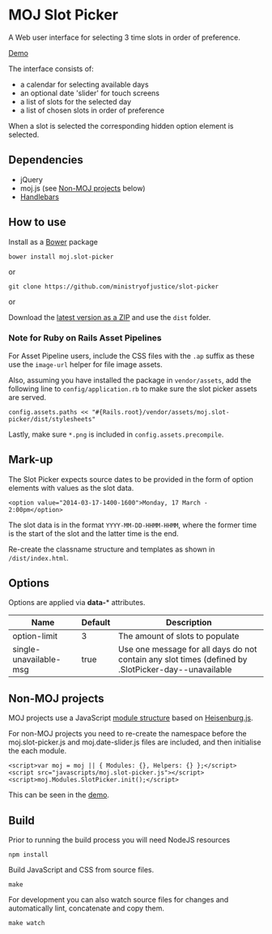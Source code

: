 # MOJ Slot Picker

A Web user interface for selecting 3 time slots in order of preference.

[Demo](http://ministryofjustice.github.io/moj_slotpicker/index.html)

The interface consists of:

* a calendar for selecting available days
* an optional date 'slider' for touch screens
* a list of slots for the selected day
* a list of chosen slots in order of preference

When a slot is selected the corresponding hidden option element is selected.


## Dependencies

* jQuery
* moj.js (see [Non-MOJ projects](#non-moj-projects) below)
* [Handlebars](http://handlebarsjs.com/)

## How to use

Install as a [Bower](http://bower.io) package

    bower install moj.slot-picker

or

    git clone https://github.com/ministryofjustice/slot-picker

or

Download the [latest version as a ZIP](https://github.com/ministryofjustice/moj_slotpicker/releases) and use the `dist` folder.


### Note for Ruby on Rails Asset Pipelines

For Asset Pipeline users, include the CSS files with the `.ap` suffix as these use the `image-url` helper for file image assets.

Also, assuming you have installed the package in `vendor/assets`, add the following line to `config/application.rb` to make sure the slot picker assets are served.

    config.assets.paths << "#{Rails.root}/vendor/assets/moj.slot-picker/dist/stylesheets"

Lastly, make sure `*.png` is included in `config.assets.precompile`.


## Mark-up

The Slot Picker expects source dates to be provided in the form of option elements with values as the slot data.

    <option value="2014-03-17-1400-1600">Monday, 17 March - 2:00pm</option>

The slot data is in the format `YYYY-MM-DD-HHMM-HHMM`, where the former time is the start of the slot and the latter time is the end.

Re-create the classname structure and templates as shown in `/dist/index.html`.

## Options

Options are applied via **data-*** attributes.

Name                   | Default | Description
---------------------- | ------- | ---------------
option-limit           | 3       | The amount of slots to populate
single-unavailable-msg | true    | Use one message for all days do not contain any slot times (defined by .SlotPicker-day--unavailable


## Non-MOJ projects

MOJ projects use a JavaScript [module structure](https://github.com/ministryofjustice/moj_boilerplate/blob/master/app/assets/javascripts/moj.js) based on [Heisenburg.js](https://github.com/Heisenbergjs/heisenberg). 

For non-MOJ projects you need to re-create the namespace before the moj.slot-picker.js and moj.date-slider.js files are included, and then initialise the each module.

    <script>var moj = moj || { Modules: {}, Helpers: {} };</script>
    <script src="javascripts/moj.slot-picker.js"></script>
    <script>moj.Modules.SlotPicker.init();</script>

This can be seen in the [demo](http://ministryofjustice.github.io/moj_slotpicker/index.html).

## Build

Prior to running the build process you will need NodeJS resources

    npm install

Build JavaScript and CSS from source files.

    make

For development you can also watch source files for changes and automatically lint, concatenate and copy them.

    make watch

